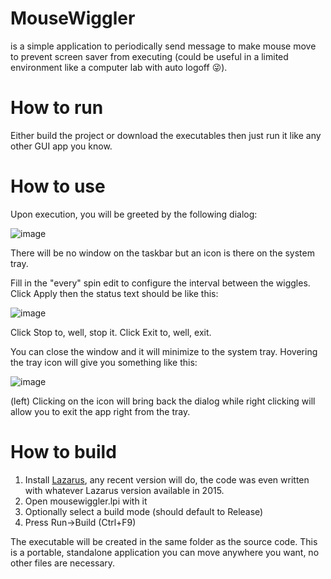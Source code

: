# MouseWiggler
is a simple application to periodically send message to make mouse move to prevent screen saver from executing (could be useful in a limited environment like a computer lab with auto logoff :stuck_out_tongue_winking_eye:).

# How to run
Either build the project or download the executables then just run it like any other GUI app you know.

# How to use
Upon execution, you will be greeted by the following dialog:

![image](https://github.com/leledumbo/mousewiggler/assets/270400/1406d9a3-90d2-49de-b178-20f7bff6df78)

There will be no window on the taskbar but an icon is there on the system tray.

Fill in the "every" spin edit to configure the interval between the wiggles. Click Apply then the status text should be like this:

![image](https://github.com/leledumbo/mousewiggler/assets/270400/9a0137ec-604d-4fbd-8742-1f43cf3d8e10)

Click Stop to, well, stop it. Click Exit to, well, exit.

You can close the window and it will minimize to the system tray. Hovering the tray icon will give you something like this:

![image](https://github.com/leledumbo/mousewiggler/assets/270400/8dc02385-bacc-4c37-8c81-2f46d95bd844)

(left) Clicking on the icon will bring back the dialog while right clicking will allow you to exit the app right from the tray.

# How to build
1. Install [Lazarus](https://www.lazarus-ide.org/), any recent version will do, the code was even written with whatever Lazarus version available in 2015.
2. Open mousewiggler.lpi with it
3. Optionally select a build mode (should default to Release)
4. Press Run->Build (Ctrl+F9)

The executable will be created in the same folder as the source code. This is a portable, standalone application you can move anywhere you want, no other files are necessary.
